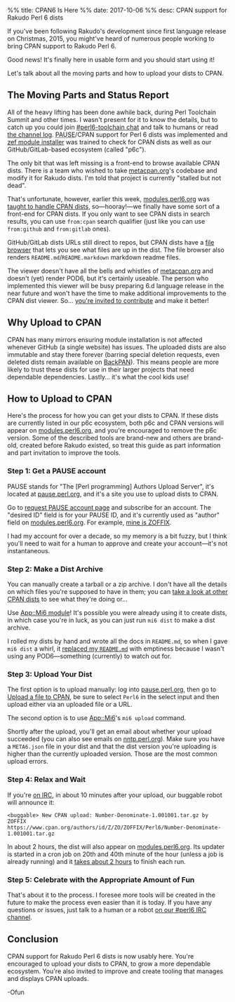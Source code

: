 %% title: CPAN6 Is Here
%% date: 2017-10-06
%% desc: CPAN support for Rakudo Perl 6 dists

If you've been following Rakudo's development since first language release on
Christmas, 2015, you might've heard of numerous people working to bring CPAN
support to Rakudo Perl 6.

Good news! It's finally here in usable form and you should start using it!

Let's talk about all the moving parts and how to upload your dists
to CPAN.

## The Moving Parts and Status Report

All of the heavy lifting has been done awhile back, during Perl Toolchain Summit and other times. I wasn't present for it to know the details, but to
catch up you could
join [#perl6-toolchain chat](https://webchat.freenode.net/?channels=#perl6-toolchain) and talk to humans or read [the channel log](https://irclog.perlgeek.de/perl6-toolchain/2017-10-06). <abbr
title="Perl [programming] Authors Upload Server">PAUSE</abbr>/CPAN
support for Perl 6 dists was implemented and [zef module installer](https://modules.perl6.org/dist/zef) was trained to check for CPAN dists
as well as our GitHub/GitLab-based ecosystem (called "p6c").

The only bit that was left missing is a front-end to browse available CPAN
dists. There is a team who wished to take [metacpan.org](https://metacpan.org/)'s codebase and modify it for Rakudo dists. I'm told that project is currently
"stalled but not dead".

That's unfortunate, however, earlier this week,
[modules.perl6.org](https://modules.perl6.org) was
[taught to handle CPAN dists](http://modules.perl6.org/search/?q=from%3Acpan),
so—hooray!—we finally have some sort of a front-end for CPAN dists. If you
only want to see CPAN dists in search results, you can use `from:cpan` search
qualifier (just like you can use `from:github` and `from:gitlab` ones).

GitHub/GitLab dists URLs still direct to repos, but CPAN dists have a
[file browser](http://modules.perl6.org/dist/Number::Denominate:cpan:ZOFFIX)
that lets you see what files are up in the dist. The file browser also
renders `README.md`/`README.markdown` markdown readme files.

The viewer doesn't have all the bells and whistles of
[metacpan.org](https://metacpan.org/) and doesn't (yet) render POD6, but it's
certainly useable. The person who implemented this viewer will be busy
preparing 6.d language release in the near future and won't have the time
to make additional improvements to the CPAN dist viewer. So… [you're invited
to contribute](https://github.com/perl6/modules.perl6.org) and make it better!

## Why Upload to CPAN

CPAN has many mirrors ensuring module installation is not affected whenever
GitHub (a single website) has issues. The uploaded dists are also immutable
and stay there forever (barring special deletion requests, even deleted dists
remain available on [BackPAN](http://backpan.perl.org/)). This means people
are more likely to trust these dists for use in their larger projects that
need dependable dependencies. Lastly… it's what the cool kids use!

## How to Upload to CPAN

Here's the process for how you can get your dists to CPAN. If these dists
are currently listed in our p6c ecosystem, both p6c and CPAN versions will
appear on [modules.perl6.org](https://modules.perl6.org), and you're encouraged
to remove the p6c version. Some of the described tools are brand-new and others
are brand-old, created before Rakudo existed, so treat this
guide as part information and part invitation to improve the tools.

### Step 1: Get a PAUSE account

PAUSE stands for "The [Perl programming] Authors Upload Server", it's located
at [pause.perl.org](https://pause.perl.org), and it's a
site you use to upload dists to CPAN.

Go to [request PAUSE account page](https://pause.perl.org/pause/query?ACTION=request_id) and subscribe for an account. The
"desired ID" field is for your PAUSE ID, and it's currently used as "author"
field on [modules.perl6.org](https://modules.perl6.org). For example, [mine is ZOFFIX](https://modules.perl6.org/search/?q=from%3Acpan+author%3AZOFFIX).

I had my account for over a decade, so my memory is a bit fuzzy, but I think you'll need to wait for a human to approve and create your account—it's not instantaneous.

### Step 2: Make a Dist Archive

You can manually create a tarball or a zip archive. I don't have all the
details on which files you're supposed to have in them; you can
[take a look at other CPAN dists](http://modules.perl6.org/search/?q=from%3Acpan) to see what they're doing or…

Use [App::Mi6 module](http://modules.perl6.org/dist/App::Mi6:github)! It's
possible you were already using it to create dists, in which case you're in
luck, as you can just run `mi6 dist` to make a dist archive.

I rolled my dists by hand and wrote all the docs in `README.md`, so when I
gave `mi6 dist` a whirl, it
[replaced my `README.md`](https://github.com/skaji/mi6/issues/23) with
emptiness because I wasn't using any POD6—something (currently) to watch
out for.

### Step 3: Upload Your Dist

The first option is to upload manually: log into
[pause.perl.org](https://pause.perl.org), then go to
[Upload a file to CPAN](https://pause.perl.org/pause/authenquery?ACTION=add_uri), be sure to select `Perl6` in the select input and then upload either
via an uploaded file or a URL.

The second option is to use [App::Mi6](http://modules.perl6.org/dist/App::Mi6:github)'s `mi6 upload` command.

Shortly after the upload, you'll get an email about whether your upload
succeeded (you can also see emails on [nntp.perl.org](https://www.nntp.perl.org/group/perl.cpan.uploads/)). Make sure you have a `META6.json` file
in your dist and that the dist
version you're uploading is higher than the currently uploaded version. Those
are the most common upload errors.

### Step 4: Relax and Wait

If you're [on IRC](https://webchat.freenode.net/?channels=#perl6),
in about 10 minutes after your upload, our buggable robot will announce it:

```irc
<buggable> New CPAN upload: Number-Denominate-1.001001.tar.gz by ZOFFIX
https://www.cpan.org/authors/id/Z/ZO/ZOFFIX/Perl6/Number-Denominate-1.001001.tar.gz
```

In about 2 hours, the dist will also appear on [modules.perl6.org](https://modules.perl6.org). Its updater is started in a cron job on 20th and 40th minute of the hour (unless a job is already running) and it
[takes about 2 hours](https://modules.perl6.org/update.log) to finish each run.

### Step 5: Celebrate with the Appropriate Amount of Fun

That's about it to the process. I foresee more tools will be created in the
future to make the process even easier than it is today. If you have any
questions or issues, just talk to a human or a robot
[on our #perl6 IRC channel](https://webchat.freenode.net/?channels=#perl6).

## Conclusion

CPAN support for Rakudo Perl 6 dists is now usably here. You're encouraged
to upload your dists to CPAN, to grow a more dependable ecosystem. You're
also invited to improve and create tooling that manages and displays CPAN
uploads.

-Ofun